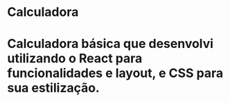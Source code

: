 <h1>Calculadora<h1/>

  
<p>Calculadora básica que desenvolvi utilizando o React para funcionalidades e layout, e CSS para sua estilização.<p/>
